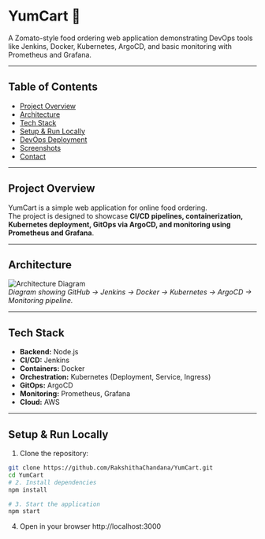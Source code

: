 # YumCart 🍴

A Zomato-style food ordering web application demonstrating DevOps tools like Jenkins, Docker, Kubernetes, ArgoCD, and basic monitoring with Prometheus and Grafana.

---

## Table of Contents
- [Project Overview](#project-overview)
- [Architecture](#architecture)
- [Tech Stack](#tech-stack)
- [Setup & Run Locally](#setup--run-locally)
- [DevOps Deployment](#devops-deployment)
- [Screenshots](#screenshots)
- [Contact](#contact)

---

## Project Overview
YumCart is a simple web application for online food ordering.  
The project is designed to showcase **CI/CD pipelines, containerization, Kubernetes deployment, GitOps via ArgoCD, and monitoring using Prometheus and Grafana**.

---

## Architecture
![Architecture Diagram](images/architecture.png)  
*Diagram showing GitHub → Jenkins → Docker → Kubernetes → ArgoCD → Monitoring pipeline.*

---

## Tech Stack
- **Backend:** Node.js  
- **CI/CD:** Jenkins  
- **Containers:** Docker  
- **Orchestration:** Kubernetes (Deployment, Service, Ingress)  
- **GitOps:** ArgoCD  
- **Monitoring:** Prometheus, Grafana 
- **Cloud:** AWS
---

## Setup & Run Locally
1. Clone the repository:
```bash
git clone https://github.com/RakshithaChandana/YumCart.git
cd YumCart
# 2. Install dependencies
npm install

# 3. Start the application
npm start
```
4. Open in your browser
http://localhost:3000
